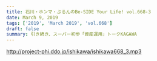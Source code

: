 ```yaml
---
title: 石川・ホンマ・ぶるんのBe-SIDE Your Life! vol.668-3
date: March 9, 2019
tags: ['2019', 'March 2019', 'vol.668']
draft: false
summary: 引き続き、スーパー初歩「資産運用」トークKAGAWA
---
```


http://project-phi.ddo.jp/ishikawa/ishikawa668_3.mp3